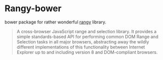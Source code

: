 Rangy-bower
===========

bower package for rather wonderful [rangy](https://code.google.com/p/rangy/) library.


>A cross-browser JavaScript range and selection library. It provides a simple standards-based API for performing common DOM Range and Selection tasks in all major browsers, abstracting away the wildly different implementations of this functionality between Internet Explorer up to and including version 8 and DOM-compliant browsers.
